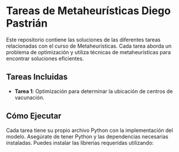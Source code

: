 # Tareas de Metaheurísticas Diego Pastrián

Este repositorio contiene las soluciones de las diferentes tareas relacionadas con el curso de Metaheurísticas. Cada tarea aborda un problema de optimización y utiliza técnicas de metaheurísticas para encontrar soluciones eficientes.

## Tareas Incluidas

- **Tarea 1**: Optimización para determinar la ubicación de centros de vacunación.

## Cómo Ejecutar

Cada tarea tiene su propio archivo Python con la implementación del modelo. Asegúrate de tener Python y las dependencias necesarias instaladas. Puedes instalar las librerías requeridas utilizando:
